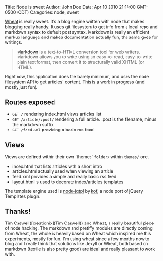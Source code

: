 Title: Node is sweet
Author: John Doe
Date: Apr 10 2010 21:14:00 GMT-0500 (CDT)
Categories: node, sweet

[Wheat](https://github.com/creationix/wheat) is really sweet. It's a blog engine written with node that makes blogging really handy. It uses git filesystem to get info from a local repo and markdown syntax to default post syntax. Markdown is really an efficient markup language and makes documentation actually fun, the same goes for writings.

> [Markdown](http://daringfireball.net/projects/markdown/) is a text-to-HTML conversion tool for web writers. Markdown allows you to write using an easy-to-read, easy-to-write plain text format, then convert it to structurally valid XHTML (or HTML).

Right now, this application does the barely minimum, and uses the node filesystem API to get articles' content. This is a work in progress (and mostly just fun).

## Routes exposed
    
* `GET /` rendering index.html views articles list
* `GET /article/:post/` rendering a full article. :post is the filename, minus the markdown suffix.
* `GET /feed.xml` providing a basic rss feed
    
## Views

Views are defined within their own 'themes' `folder/` within `themes/` one.

* index.html that lists articles with a short intro
* articles.html actually used when viewing an article
* feed.xml provides a simple and really basic rss feed
* layout.html is used to decorate index/articles templates

The template engine used is [node-jqtpl](https://github.com/kof/node-jqtpl) by [kof](https://github.com/kof/), a node port of jQuery Templates plugin.

## Thanks!

Tim Caswell([creationix](Tim Caswell)) and [Wheat](https://github.com/creationix/wheat), a really beautiful piece of node hacking. The markdown and pretiffy modules are directly coming from Wheat, the whole is heavily based on Wheat which inspired me this experiments, mostly for fun. I'm using wheat since a few months now to blog and I really think that solutions like Jekyll or Wheat, both based on markdown (textile is also pretty good) are ideal and really pleasant to work with.



